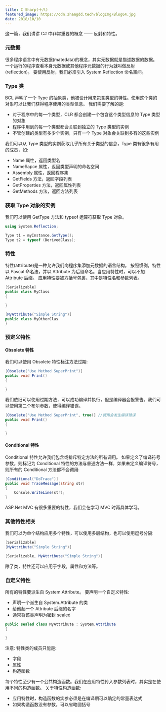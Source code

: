 ```yaml
---
title: C Sharp(十八)
featured_image: https://cdn.zhangdd.tech/blogImg/Blog64.jpg
date: 2018/10/10
---
```


这一篇，我们讲讲 C# 中非常重要的概念 —— 反射和特性。

### 元数据
很多程序语言中有元数据(matedata)的概念，其实元数据就是描述数据的数据。
一个运行的程序查看本身元数据或其他程序元数据的行为就叫做反射(reflection)。
要使用反射，我们必须引入 System.Reflection 命名空间。

### Type 类
BCL 声明了一个 Type 的抽象类，他被设计用来包含类型的特性。使用这个类的对象可以让我们获得程序使用的类型信息。
我们需要了解的是: 
- 对于程序中的每一个类型，CLR 都会创建一个包含这个类型信息的 Type 类型的对象
- 程序中用到的每一个类型都会关联到独立的 Type 类型的实例
- 不管创建的类型有多少个实例，只有一个 Type 对象会关联到多有的这些实例

我们可以从 Type 类型的实例获取几乎所有关于类型的信息，Type 类有很多有用的成员，如: 
- Name 属性，返回类型名
- NameSapce 属性，返回类型声明的命名空间
- Assembly 属性，返回程序集
- GetFields 方法，返回字段列表
- GetProperties 方法，返回属性列表
- GetMethods 方法，返回方法列表

### 获取 Type 对象的实例
我们可以使用 GetType 方法和 typeof 运算符获取 Type 对象。
``` csharp
using System.Reflection;

Type t1 = myInstance.GetType();
Type t2 = typeof (DerivedClass);
```

### 特性
特性(attribute)是一种允许我们向程序集添加元数据的语言结构。
按照惯例，特性以 Pascal 命名法，并以 Attribute 为后缀命名。当应用特性时，可以不加 Attribute 后缀。
应用特性要被方括号包裹，其中是特性名和参数列表。
``` csharp
[Serializable]
public class MyClass
{

}

[MyAttribute("Simple String")]
public class MyOtherClas
}
```

### 预定义特性
#### Obsolete 特性
我们可以使用 Obsolete 特性标注方法过期: 
``` csharp
[Obsolete("Use Method SuperPrint")]
public void Print()
{

}
```

我们依旧可以使用过期方法，可以成功编译并执行，但是编译器会报警告。我们可以使用第二个布尔参数，使得编译错误。
``` csharp
[Obsolete("Use Method SuperPrint", true)] //调用会发生编译错误
public void Print()
{

}
```

#### Conditional 特性
Conditional 特性允许我们包含或排斥特定方法的所有调用。
如果定义了编译符号参数，则标记为 Conditional 特性的方法与普通方法一样，如果未定义编译符号，则所有的 Conditional 方法都不会调用: 
``` csharp
[Conditional("DoTrace")]
public void TraceMessage(string str)
{
    Console.WriteLine(str);
}
```
ASP.Net MVC 有很多重要的特性，我们会在学习 MVC 时再具体学习。

### 其他特性相关
我们可以为单个结构应用多个特性，可以使用多层结构，也可以使用逗号分隔: 
``` csharp
[Serializable]
[MyAttribute("Simple String")]

[Serializable, MyAttribute("Simple String")]
```

除了类，特性还可以应用于字段，属性和方法等。

### 自定义特性
所有的特性要派生自 System.Attribute。
要声明一个自定义特性: 
- 声明一个派生自 System.Attribute 的类
- 给他起一个 Attribute 后缀的名字
- 通常将该类声明为密封 sealed

``` csharp
public sealed class MyAttribute : System.Attribute
{

}
```

注意: 特性类的成员只能是: 
- 字段
- 属性
- 构造函数

每个特性至少有一个公共构造函数。我们在应用特性传入参数列表时，其实是在使用不同的构造函数。
关于特性构造函数: 
- 应用特性时，构造函数的实参必须是在编译期可以确定的常量表达式
- 如果构造函数没有参数，可以省略圆括号